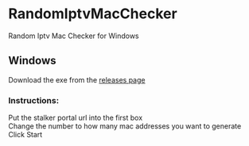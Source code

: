 # RandomIptvMacChecker
Random Iptv Mac Checker for Windows

## Windows
Download the exe from the [releases page](https://github.com/Evilvir-us/RandomIptvMacChecker/releases) 

### Instructions:
Put the stalker portal url into the first box\
Change the number to how many mac addresses you want to generate\
Click Start
